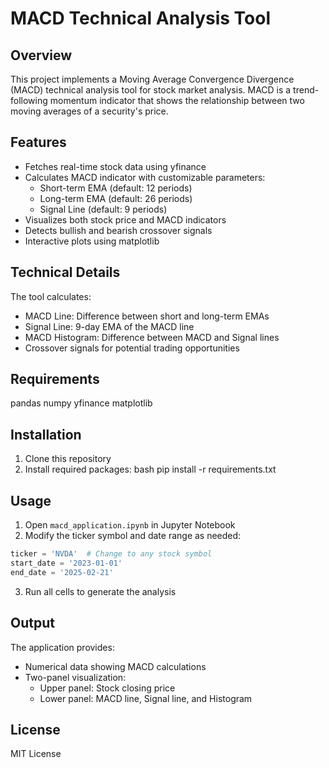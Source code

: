 # MACD Technical Analysis Tool

## Overview
This project implements a Moving Average Convergence Divergence (MACD) technical analysis tool for stock market analysis. MACD is a trend-following momentum indicator that shows the relationship between two moving averages of a security's price.

## Features
- Fetches real-time stock data using yfinance
- Calculates MACD indicator with customizable parameters:
  - Short-term EMA (default: 12 periods)
  - Long-term EMA (default: 26 periods)
  - Signal Line (default: 9 periods)
- Visualizes both stock price and MACD indicators
- Detects bullish and bearish crossover signals
- Interactive plots using matplotlib

## Technical Details
The tool calculates:
- MACD Line: Difference between short and long-term EMAs
- Signal Line: 9-day EMA of the MACD line
- MACD Histogram: Difference between MACD and Signal lines
- Crossover signals for potential trading opportunities

## Requirements
pandas
numpy
yfinance
matplotlib


## Installation
1. Clone this repository
2. Install required packages:
bash
pip install -r requirements.txt

## Usage
1. Open `macd_application.ipynb` in Jupyter Notebook
2. Modify the ticker symbol and date range as needed:
```python
ticker = 'NVDA'  # Change to any stock symbol
start_date = '2023-01-01'
end_date = '2025-02-21'
```
3. Run all cells to generate the analysis

## Output
The application provides:
- Numerical data showing MACD calculations
- Two-panel visualization:
  - Upper panel: Stock closing price
  - Lower panel: MACD line, Signal line, and Histogram

## License
MIT License
